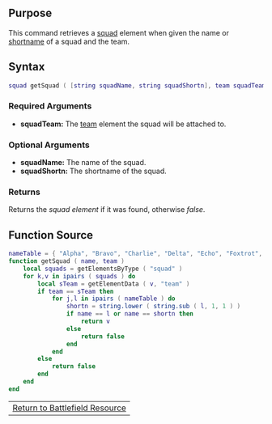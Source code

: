Purpose
-------

This command retrieves a [squad](/docs/Resource:Battlefield/squad.md "wikilink") element when given the name or [shortname](/Resource:Battlefield/shortname.md "wikilink") of a squad and the team.

Syntax
------

``` lua
squad getSquad ( [string squadName, string squadShortn], team squadTeam )
```

### Required Arguments

-   **squadTeam:** The [team](/docs/team.md "wikilink") element the squad will be attached to.

### Optional Arguments

-   **squadName:** The name of the squad.
-   **squadShortn:** The shortname of the squad.

### Returns

Returns the *squad element* if it was found, otherwise *false*.

Function Source
---------------

``` lua
nameTable = { "Alpha", "Bravo", "Charlie", "Delta", "Echo", "Foxtrot", "Golf", "Hotel" }
function getSquad ( name, team )
    local squads = getElementsByType ( "squad" )
    for k,v in ipairs ( squads ) do
        local sTeam = getElementData ( v, "team" )
        if team == sTeam then
            for j,l in ipairs ( nameTable ) do
                shortn = string.lower ( string.sub ( l, 1, 1 ) )
                if name == l or name == shortn then
                    return v
                else
                    return false
                end
            end
        else
            return false
        end
    end
end
```

|                                                                       |
|-----------------------------------------------------------------------|
| [Return to Battlefield Resource](/docs/Resource:Battlefield.md "wikilink") |
